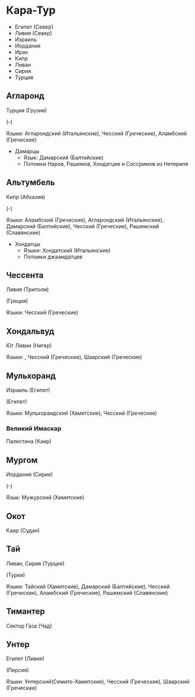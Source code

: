 # Кара-Тур

*   Египет (Север)
*   Ливия (Север)
*   Израиль
*   Иордания
*   Ирак
*   Кипр
*   Ливан
*   Сирия
*   Турция

## Агларонд

Турция (Грузия)

(-)

Языки: Агларондский (Итальянские), Чесский (Греческие), Аламбский (Греческие)

*   Дамарцы
    *   Язык: Дамарский (Балтийские)
    *   Потомки Наров, Рашемов, Хондатцев и Соссримов из Нетериля

## Альтумбель

Кипр (Абхазия)

(-)

Языки: Аламбский (Греческие), Агларондский (Итальянские), Дамарский (Балтийские), Чесский (Греческие), Рашемский (Славянские)

*   Хондатцы
    *   Языки: Хондатский (Итальянские)
    *   Потомки джаамдатцев

## Чессента

Ливия (Триполи)

(Греция)

Языки: Чесский (Греческие)

## Хондальвуд

Юг Ливии (Нигер)

Языки: , Чесский (Греческие), Шаарский (Греческие)

## Мульхоранд

Израиль (Египет)

(Египет)

Языки: Мульхорандский (Хамитские), Чесский (Греческие)

### Великий Имаскар

Палестина (Каир)

## Мургом

Иордания (Сирия)

(-)

Язык: Мужурский (Хамитские)

## Окот

Каир (Судан)

## Тай

Ливан, Сирия (Турция)

(Турки)

Языки: Тайский (Хамитские), Дамарский (Балтийские), Чесский (Греческие), Аламбский (Греческие), Рашемский (Славянские)

## Тимантер

Сектор Газа (Чад)

## Унтер

Египет (Ливия)

(Персия)

Языки: Унтерский(Семито-Хамитские), Чесский (Греческие), Шаарский (Греческие)
